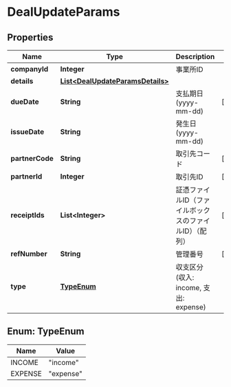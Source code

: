 

# DealUpdateParams


## Properties

Name | Type | Description | Notes
------------ | ------------- | ------------- | -------------
**companyId** | **Integer** | 事業所ID | 
**details** | [**List&lt;DealUpdateParamsDetails&gt;**](DealUpdateParamsDetails.md) |  | 
**dueDate** | **String** | 支払期日(yyyy-mm-dd) |  [optional]
**issueDate** | **String** | 発生日 (yyyy-mm-dd) | 
**partnerCode** | **String** | 取引先コード |  [optional]
**partnerId** | **Integer** | 取引先ID |  [optional]
**receiptIds** | **List&lt;Integer&gt;** | 証憑ファイルID（ファイルボックスのファイルID）（配列） |  [optional]
**refNumber** | **String** | 管理番号 |  [optional]
**type** | [**TypeEnum**](#TypeEnum) | 収支区分 (収入: income, 支出: expense) | 



## Enum: TypeEnum

Name | Value
---- | -----
INCOME | &quot;income&quot;
EXPENSE | &quot;expense&quot;



